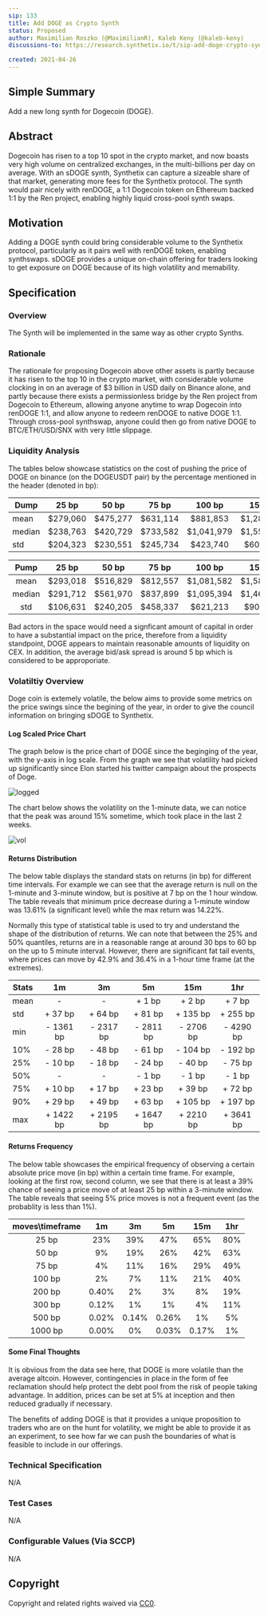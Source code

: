```yaml
---
sip: 133
title: Add DOGE as Crypto Synth
status: Proposed
author: Maximilian Roszko (@MaximilianR), Kaleb Keny (@kaleb-keny)
discussions-to: https://research.synthetix.io/t/sip-add-doge-crypto-synth/382

created: 2021-04-26
---
```


<!--You can leave these HTML comments in your merged SIP and delete the visible duplicate text guides, they will not appear and may be helpful to refer to if you edit it again. This is the suggested template for new SIPs. Note that an SIP number will be assigned by an editor. When opening a pull request to submit your SIP, please use an abbreviated title in the filename, `sip-draft_title_abbrev.md`. The title should be 44 characters or less.-->

## Simple Summary
<!--"If you can't explain it simply, you don't understand it well enough." Simply describe the outcome the proposed changes intends to achieve. This should be non-technical and accessible to a casual community member.-->

Add a new long synth for Dogecoin (DOGE).

## Abstract
<!--A short (~200 word) description of the proposed change, the abstract should clearly describe the proposed change. This is what *will* be done if the SIP is implemented, not *why* it should be done or *how* it will be done. If the SIP proposes deploying a new contract, write, "we propose to deploy a new contract that will do x".-->

Dogecoin has risen to a top 10 spot in the crypto market, and now boasts very high volume on centralized exchanges, in the multi-billions per day on average. With an sDOGE synth, Synthetix can capture a sizeable share of that market, generating more fees for the Synthetix protocol. The synth would pair nicely with renDOGE, a 1:1 Dogecoin token on Ethereum backed 1:1 by the Ren project, enabling highly liquid cross-pool synth swaps.


## Motivation
<!--This is the problem statement. This is the *why* of the SIP. It should clearly explain *why* the current state of the protocol is inadequate.  It is critical that you explain *why* the change is needed, if the SIP proposes changing how something is calculated, you must address *why* the current calculation is innaccurate or wrong. This is not the place to describe how the SIP will address the issue!-->

Adding a DOGE synth could bring considerable volume to the Synthetix protocol, particularly as it pairs well with renDOGE token, enabling synthswaps. sDOGE provides a unique on-chain offering for traders looking to get exposure on DOGE because of its high volatility  and memability.


## Specification
<!--The specification should describe the syntax and semantics of any new feature, there are five sections
1. Overview
2. Rationale
3. Technical Specification
4. Test Cases
5. Configurable Values
-->

### Overview
<!--This is a high level overview of *how* the SIP will solve the problem. The overview should clearly describe how the new feature will be implemented.-->
The Synth will be implemented in the same way as other crypto Synths.

### Rationale
<!--This is where you explain the reasoning behind how you propose to solve the problem. Why did you propose to implement the change in this way, what were the considerations and trade-offs. The rationale fleshes out what motivated the design and why particular design decisions were made. It should describe alternate designs that were considered and related work. The rationale may also provide evidence of consensus within the community, and should discuss important objections or concerns raised during discussion.-->
The rationale for proposing Dogecoin above other assets is partly because it has risen to the top 10 in the crypto market, with considerable volume clocking in on an average of $3 billion in USD daily on Binance alone, and partly because there exists a permissionless bridge by the Ren project from Dogecoin to Ethereum, allowing anyone anytime to wrap Dogecoin into renDOGE 1:1, and allow anyone to redeem renDOGE to native DOGE 1:1. Through cross-pool synthswap, anyone could then go from native DOGE to BTC/ETH/USD/SNX with very little slippage.

### Liquidity Analysis

The tables below showcase statistics on the cost of pushing the price of DOGE on binance (on the DOGEUSDT pair) by the percentage mentioned in the header (denoted in bp):  

| Dump   	|   25 bp  	|   50 bp  	|   75 bp  	|   100 bp   	|   150 bp   	|   200 bp   	|   400 bp   	|   600 bp   	|    800 bp   	|   1000 bp   	|
|--------	|:--------:	|:--------:	|:--------:	|:----------:	|:----------:	|:----------:	|:----------:	|:----------:	|:-----------:	|:-----------:	|
| mean   	| $279,060 	| $475,277 	| $631,114 	| $881,853   	| $1,289,456 	| $1,859,488 	| $4,276,595 	| $8,258,811 	| $12,647,329 	| $13,709,724 	|
| median 	| $238,763 	| $420,729 	| $733,582 	| $1,041,979 	| $1,555,858 	| $1,949,968 	| $3,874,127 	| $9,348,589 	| $11,456,019 	| $15,426,933 	|
| std    	| $204,323 	| $230,551 	| $245,734 	| $423,740   	| $607,798   	| $895,837   	| $1,781,917 	| $3,096,282 	| $4,661,254  	| $4,947,714  	|

|  Pump  	|   25 bp  	|   50 bp  	|   75 bp  	|   100 bp   	|   150 bp   	|   200 bp   	|   400 bp   	|   600 bp   	|   800 bp   	|   1000 bp  	|
|:------:	|:--------:	|:--------:	|:--------:	|:----------:	|:----------:	|:----------:	|:----------:	|:----------:	|:----------:	|:----------:	|
|  mean  	| $293,018 	| $516,829 	| $812,557 	| $1,081,582 	| $1,586,705 	| $2,158,952 	| $4,049,976 	| $5,617,329 	| $7,188,346 	| $8,447,416 	|
| median 	| $291,712 	| $561,970 	| $837,899 	| $1,095,394 	| $1,463,830 	| $2,138,647 	| $4,149,759 	| $5,873,893 	| $6,716,624 	| $8,672,853 	|
|   std  	| $106,631 	| $240,205 	| $458,337 	|  $621,213  	|  $902,833  	|  $956,687  	| $1,233,881 	| $1,811,088 	| $1,382,046 	| $1,269,824 	|

 Bad actors in the space would need a signficant amount of capital in order to have a substantial impact on the price, therefore from a liquidity standpoint, DOGE appears to maintain reasonable amounts of liquidity on CEX. In addition, the average bid/ask spread is around 5 bp which is considered to be approporiate.


### Volatiltiy Overview

Doge coin is extemely volatile, the below aims to provide some metrics on the price swings since the begining of the year, in order to give the council information on bringing sDOGE to Synthetix.

#### Log Scaled Price Chart
The graph below is the price chart of DOGE since the beginging of the year, with the y-axis in log scale. From the graph we see that volatility had picked up significantly since Elon started his twitter campaign about the prospects of Doge.

![logged](https://github.com/Synthetixio/SIPs/tree/master/sips/assets/sip-133/logged_scale_price.png)

The chart below shows the volatility on the 1-minute data, we can notice that the peak was around 15% sometime, which took place in the last 2 weeks.

![vol](https://github.com/Synthetixio/SIPs/tree/master/sips/assets/sip-133/high_frequency_variance.png)


#### Returns Distribution

The below table displays the standard stats on returns (in bp) for different time intervals. For example we can see that the average return is null on the 1-minute and 3-minute window, but is positive at 7 bp on the 1 hour window. 
The table reveals that minimum price decrease during a 1-minute window was 13.61% (a significant level) while the max return was 14.22%.

Normally this type of statistical table is used to try and understand the shape of the distribution of returns. We can note that between the 25% and 50% quantiles, returns are in a reasonable range at around 30 bps to 60 bp on the up to 5 minute interval. However, there are significant fat tail events, where prices can move by 42.9% and 36.4% in a 1-hour time frame (at the extremes). 


| Stats |     1m     |     3m     |     5m     |     15m    |     1hr    |
|-------|:----------:|:----------:|:----------:|:----------:|:----------:|
|  mean |      -     |      -     |   + 1 bp   |   + 2 bp   |   + 7 bp   |
|  std  |   + 37 bp  |   + 64 bp  |   + 81 bp  |  + 135 bp  |  + 255 bp  |
|  min  |  - 1361 bp |  - 2317 bp |  - 2811 bp |  - 2706 bp |  - 4290 bp |
|  10%  |   - 28 bp  |   - 48 bp  |   - 61 bp  |   - 104 bp |   - 192 bp |
|  25%  |   - 10 bp  |   - 18 bp  |   - 24 bp  |   - 40 bp  |   - 75 bp  |
|  50%  |      -     |      -     |    - 1 bp  |    - 1 bp  |    - 1 bp  |
|  75%  |   + 10 bp  |   + 17 bp  |   + 23 bp  |   + 39 bp  |   + 72 bp  |
|  90%  |   + 29 bp  |   + 49 bp  |   + 63 bp  |  + 105 bp  |  + 197 bp  |
|  max  |  + 1422 bp |  + 2195 bp |  + 1647 bp |  + 2210 bp |  + 3641 bp |


#### Returns Frequency 

The below table showcases the empirical frequency of observing a certain absolute price move (in bp) within a certain time frame. For example, looking at the first row, second column, we see that there is at least a 39% chance of seeing a price move of at least 25 bp within a 3-minute window.
The table reveals that seeing 5% price moves is not a frequent  event (as the probablity is less than 1%).

| moves\timeframe |   1m  |   3m  |   5m  |  15m  | 1hr |
|:---------------:|:-----:|:-----:|:-----:|:-----:|:---:|
|      25 bp      |  23%  |  39%  |  47%  |  65%  | 80% |
|      50 bp      |   9%  |  19%  |  26%  |  42%  | 63% |
|      75 bp      |   4%  |  11%  |  16%  |  29%  | 49% |
|      100 bp     |   2%  |   7%  |  11%  |  21%  | 40% |
|      200 bp     | 0.40% |   2%  |   3%  |   8%  | 19% |
|      300 bp     | 0.12% |   1%  |   1%  |   4%  | 11% |
|      500 bp     | 0.02% | 0.14% | 0.26% |   1%  |  5% |
|     1000 bp     | 0.00% |   0%  | 0.03% | 0.17% |  1% |


#### Some Final Thoughts

It is obvious from the data see here, that DOGE is more volatile than the average altcoin. However, contingencies in place in the form of fee reclamation should help protect the debt pool from the risk of people taking advantage. In addition, prices can be set at 5% at inception and then reduced gradually if necessary.

The benefits of adding DOGE is that it provides a unique proposition to traders who are on the hunt for volatility, we might be able to provide it as an experiment, to see how far we can push the boundaries of what is feasible to include in our offerings.

### Technical Specification
<!--The technical specification should outline the public API of the changes proposed. That is, changes to any of the interfaces Synthetix currently exposes or the creations of new ones.-->
N/A

### Test Cases
<!--Test cases for an implementation are mandatory for SIPs but can be included with the implementation..-->
N/A

### Configurable Values (Via SCCP)
<!--Please list all values configurable via SCCP under this implementation.-->
N/A

## Copyright
Copyright and related rights waived via [CC0](https://creativecommons.org/publicdomain/zero/1.0/).
